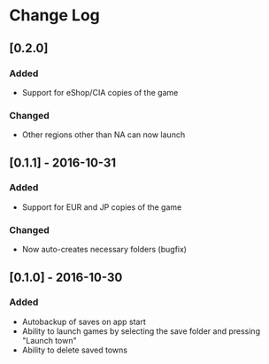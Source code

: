 # Change Log

## [0.2.0]
### Added
- Support for eShop/CIA copies of the game

### Changed
- Other regions other than NA can now launch

## [0.1.1] - 2016-10-31
### Added
- Support for EUR and JP copies of the game

### Changed
- Now auto-creates necessary folders (bugfix)

## [0.1.0] - 2016-10-30
### Added
- Autobackup of saves on app start
- Ability to launch games by selecting the save folder and pressing "Launch town"
- Ability to delete saved towns
